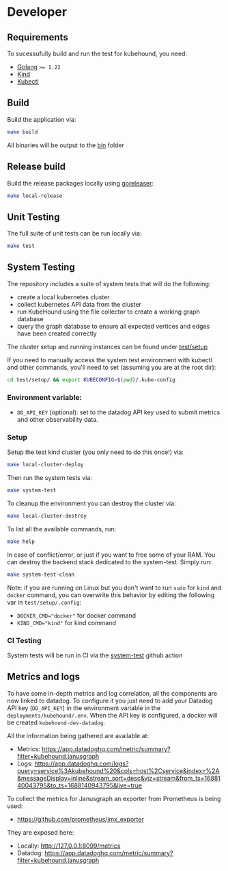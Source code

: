 # Developer

## Requirements

To sucessufully build and run the test for kubehound, you need:

+ [Golang](https://go.dev/doc/install) `>= 1.22`
+ [Kind](https://kind.sigs.k8s.io/docs/user/quick-start/#installing-with-a-package-manager)
+ [Kubectl](https://kubernetes.io/docs/tasks/tools/)

## Build

Build the application via:

```bash
make build
```

All binaries will be output to the [bin](./bin/) folder

## Release build

Build the release packages locally using [goreleaser](https://goreleaser.com/install):

```bash
make local-release
```

## Unit Testing

The full suite of unit tests can be run locally via:

```bash
make test
```

## System Testing

The repository includes a suite of system tests that will do the following:
+ create a local kubernetes cluster
+ collect kubernetes API data from the cluster
+ run KubeHound using the file collector to create a working graph database
+ query the graph database to ensure all expected vertices and edges have been created correctly

The cluster setup and running instances can be found under [test/setup](./test/setup/)

If you need to manually access the system test environment with kubectl and other commands, you'll need to set (assuming you are at the root dir):

```bash
cd test/setup/ && export KUBECONFIG=$(pwd)/.kube-config
```

### Environment variable:
- `DD_API_KEY` (optional): set to the datadog API key used to submit metrics and other observability data.

### Setup

Setup the test kind cluster (you only need to do this once!) via:

```bash
make local-cluster-deploy
```

Then run the system tests via:

```bash
make system-test
```

To cleanup the environment you can destroy the cluster via:

```bash
make local-cluster-destroy
```

To list all the available commands, run:

```bash
make help
```

In case of conflict/error, or just if you want to free some of your RAM. You can destroy the backend stack dedicated to the system-test. 
Simply run:
```bash
make system-test-clean
```

Note: if you are running on Linux but you don't want to run `sudo` for `kind` and `docker` command, you can overwrite this behavior by editing the following var in `test/setup/.config`:
* `DOCKER_CMD="docker"` for docker command
* `KIND_CMD="kind"` for kind command 

### CI Testing

System tests will be run in CI via the [system-test](./.github/workflows/system-test.yml) github action 


## Metrics and logs

To have some in-depth metrics and log correlation, all the components are now linked to datadog.  To configure it you just need to add your Datadog API key (`DD_API_KEY`) in the environment variable in the `deployments/kubehound/.env`. When the API key is configured, a docker will be created `kubehound-dev-datadog`. 

All the information being gathered are available at:

* Metrics: https://app.datadoghq.com/metric/summary?filter=kubehound.janusgraph
* Logs: https://app.datadoghq.com/logs?query=service%3Akubehound%20&cols=host%2Cservice&index=%2A&messageDisplay=inline&stream_sort=desc&viz=stream&from_ts=1688140043795&to_ts=1688140943795&live=true

To collect the metrics for Janusgraph an exporter from Prometheus is being used:
* https://github.com/prometheus/jmx_exporter

They are exposed here:
* Locally: http://127.0.0.1:8099/metrics
* Datadog: https://app.datadoghq.com/metric/summary?filter=kubehound.janusgraph
